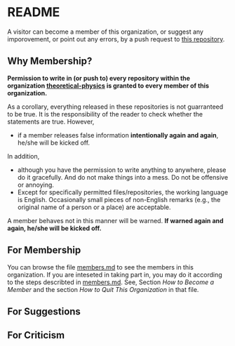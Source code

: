 # README

A visitor can become a member of this organization, or suggest any imporovement,
or point out any errors, by a push request to [this repository](https://github.com/theoretical-physics/start-here).

## Why Membership?

**Permission to write in (or push to) every repository within the organization
[theoretical-physics](https://github.com/theoretical-physics) is granted to every member of this organization.**

As a corollary, everything released in these repositories is not guarranteed to be true.  It is the responsibility of
the reader to check whether the statements are true.  However,
- if a member releases false information **intentionally again and again**, he/she will be kicked off.

In addition,
- although you have the permission to write anything to anywhere, please do it gracefully.  And do not
make things into a mess.  Do not be offensive or annoying.
- Except for specifically permitted files/repositories, the working language is English.  Occasionally
small pieces of non-English remarks (e.g., the original name of a person or a place) are acceptable.

A member behaves not in this manner will be warned.  **If warned again and again, he/she will be kicked off.**

## For Membership

You can browse the file [members.md](members.md) to see the members in this
organization.  If you are inteseted in taking part in, you may do it according
to the steps describted in [members.md](members.md).  See, Section
*How to Become a Member* and the section *How to Quit This Organization* in that file.

## For Suggestions

## For Criticism

